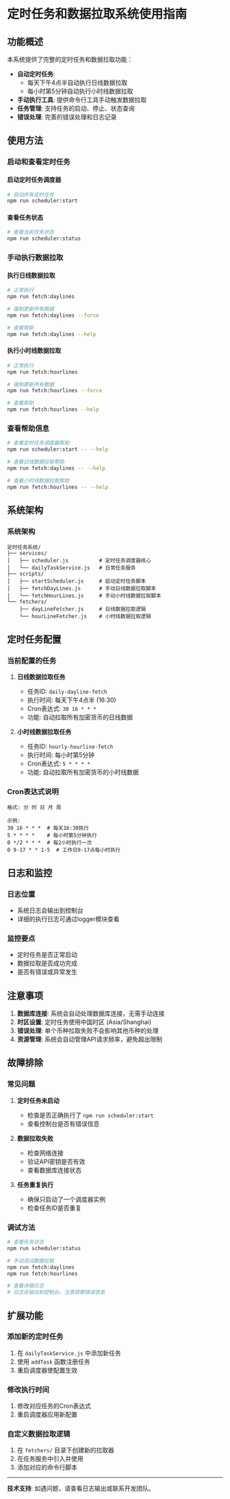 # 定时任务和数据拉取系统使用指南

## 功能概述

本系统提供了完整的定时任务和数据拉取功能：

- **自动定时任务**: 
  - 每天下午4点半自动执行日线数据拉取
  - 每小时第5分钟自动执行小时线数据拉取
- **手动执行工具**: 提供命令行工具手动触发数据拉取
- **任务管理**: 支持任务的启动、停止、状态查询
- **错误处理**: 完善的错误处理和日志记录

## 使用方法

### 启动和查看定时任务

#### 启动定时任务调度器
```bash
# 启动所有定时任务
npm run scheduler:start
```

#### 查看任务状态
```bash
# 查看当前任务状态
npm run scheduler:status
```

### 手动执行数据拉取

#### 执行日线数据拉取
```bash
# 正常执行
npm run fetch:daylines

# 强制更新所有数据
npm run fetch:daylines --force

# 查看帮助
npm run fetch:daylines --help
```

#### 执行小时线数据拉取
```bash
# 正常执行
npm run fetch:hourlines

# 强制更新所有数据
npm run fetch:hourlines --force

# 查看帮助
npm run fetch:hourlines --help
```

### 查看帮助信息

```bash
# 查看定时任务调度器帮助
npm run scheduler:start -- --help

# 查看日线数据拉取帮助
npm run fetch:daylines -- --help

# 查看小时线数据拉取帮助
npm run fetch:hourlines -- --help
```

## 系统架构

### 系统架构

```
定时任务系统/
├── services/
│   ├── scheduler.js          # 定时任务调度器核心
│   └── dailyTaskService.js   # 日常任务服务
├── scripts/
│   ├── startScheduler.js     # 启动定时任务脚本
│   ├── fetchDayLines.js      # 手动日线数据拉取脚本
│   └── fetchHourLines.js     # 手动小时线数据拉取脚本
└── fetchers/
    ├── dayLineFetcher.js     # 日线数据拉取逻辑
    └── hourLineFetcher.js    # 小时线数据拉取逻辑
```

## 定时任务配置

### 当前配置的任务

1. **日线数据拉取任务**
   - 任务ID: `daily-dayline-fetch`
   - 执行时间: 每天下午4点半 (16:30)
   - Cron表达式: `30 16 * * *`
   - 功能: 自动拉取所有加密货币的日线数据

2. **小时线数据拉取任务**
   - 任务ID: `hourly-hourline-fetch`
   - 执行时间: 每小时第5分钟
   - Cron表达式: `5 * * * *`
   - 功能: 自动拉取所有加密货币的小时线数据

### Cron表达式说明

```
格式: 分 时 日 月 周

示例:
30 16 * * *  # 每天16:30执行
5 * * * *    # 每小时第5分钟执行
0 */2 * * *  # 每2小时执行一次
0 9-17 * * 1-5  # 工作日9-17点每小时执行
```

## 日志和监控

### 日志位置
- 系统日志会输出到控制台
- 详细的执行日志可通过logger模块查看

### 监控要点
- 定时任务是否正常启动
- 数据拉取是否成功完成
- 是否有错误或异常发生

## 注意事项

1. **数据库连接**: 系统会自动处理数据库连接，无需手动连接
2. **时区设置**: 定时任务使用中国时区 (Asia/Shanghai)
3. **错误处理**: 单个币种拉取失败不会影响其他币种的处理
4. **资源管理**: 系统会自动管理API请求频率，避免超出限制

## 故障排除

### 常见问题

1. **定时任务未启动**
   - 检查是否正确执行了 `npm run scheduler:start`
   - 查看控制台是否有错误信息

2. **数据拉取失败**
   - 检查网络连接
   - 验证API密钥是否有效
   - 查看数据库连接状态

3. **任务重复执行**
   - 确保只启动了一个调度器实例
   - 检查任务ID是否重复

### 调试方法

```bash
# 查看任务状态
npm run scheduler:status

# 手动测试数据拉取
npm run fetch:daylines
npm run fetch:hourlines

# 查看详细日志
# 日志会输出到控制台，注意观察错误信息
```

## 扩展功能

### 添加新的定时任务

1. 在 `dailyTaskService.js` 中添加新任务
2. 使用 `addTask` 函数注册任务
3. 重启调度器使配置生效

### 修改执行时间

1. 修改对应任务的Cron表达式
2. 重启调度器应用新配置

### 自定义数据拉取逻辑

1. 在 `fetchers/` 目录下创建新的拉取器
2. 在任务服务中引入并使用
3. 添加对应的命令行脚本

---

**技术支持**: 如遇问题，请查看日志输出或联系开发团队。